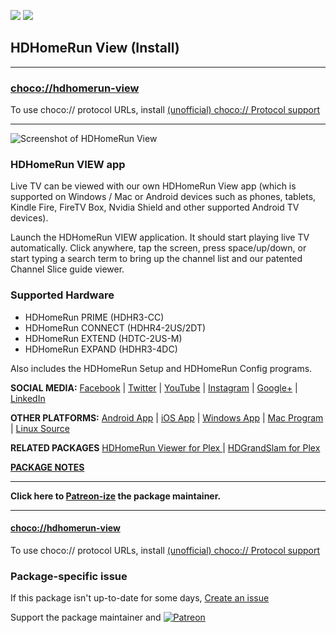 [![](https://img.shields.io/chocolatey/v/hdhomerun-view?color=green&label=hdhomerun-view)](https://chocolatey.org/packages/hdhomerun-view) [![](https://img.shields.io/chocolatey/dt/hdhomerun-view)](https://chocolatey.org/packages/hdhomerun-view)

## HDHomeRun View (Install)

---

### [choco://hdhomerun-view](choco://hdhomerun-view)
To use choco:// protocol URLs, install [(unofficial) choco:// Protocol support ](https://chocolatey.org/packages/choco-protocol-support)

---

![Screenshot of HDHomeRun View](https://raw.githubusercontent.com/bcurran3/ChocolateyPackages/master/hdhomerun-view/hdhomerun-view_screenshot.png)

### HDHomeRun VIEW app

Live TV can be viewed with our own HDHomeRun View app (which is supported on Windows / Mac or Android devices such as phones, tablets, Kindle Fire, FireTV Box, Nvidia Shield and other supported Android TV devices).

Launch the HDHomeRun VIEW application. It should start playing live TV automatically. Click anywhere, tap the screen, press space/up/down, or start typing a search term to bring up the channel list and our patented Channel Slice guide viewer.

### Supported Hardware

* HDHomeRun PRIME (HDHR3-CC)
* HDHomeRun CONNECT (HDHR4-2US/2DT)
* HDHomeRun EXTEND (HDTC-2US-M)
* HDHomeRun EXPAND (HDHR3-4DC)

Also includes the HDHomeRun Setup and HDHomeRun Config programs.

**SOCIAL MEDIA:**
[Facebook](https://www.facebook.com/HDHomeRun) | [Twitter](https://twitter.com/HDHomeRun_US) | [YouTube](https://www.youtube.com/channel/UCY-ctaERYcqfPTCoTWDJkyQ) | [Instagram](https://www.instagram.com/hdhomerun_by_silicondust/) | [Google+](https://plus.google.com/explore/HDHomeRun) | [LinkedIn](https://www.linkedin.com/company/2381133/)

**OTHER PLATFORMS:**
[Android App](https://play.google.com/store/apps/details?id=com.silicondust.view) | [iOS App](https://itunes.apple.com/us/app/hdhomerun/id949582631) | [Windows App](https://www.microsoft.com/en-us/store/p/hdhomerun/9nblggh58vwk) | [Mac Program](http://download.silicondust.com/hdhomerun/hdhomerun_mac.dmg) | [Linux Source](https://www.silicondust.com/support/linux/)

**RELATED PACKAGES**
[HDHomeRun Viewer for Plex ](https://chocolatey.org/packages/hdhomerunviewer-plex) | [HDGrandSlam for Plex ](https://chocolatey.org/packages/hdgrandslam-plex)

**[PACKAGE NOTES](https://github.com/bcurran3/ChocolateyPackages/blob/master/hdhomerun-view/readme.md)**


---

**Click here to [Patreon-ize](https://www.patreon.com/bcurran3) the package maintainer.**

---

#### [choco://hdhomerun-view](choco://hdhomerun-view)
To use choco:// protocol URLs, install [(unofficial) choco:// Protocol support ](https://chocolatey.org/packages/choco-protocol-support)

### Package-specific issue
If this package isn't up-to-date for some days, [Create an issue](https://github.com/tunisiano187/Chocolatey-packages/issues/new/choose)

Support the package maintainer and [![Patreon](https://cdn.jsdelivr.net/gh/tunisiano187/Chocolatey-packages@d15c4e19c709e7148588d4523ffc6dd3cd3c7e5e/icons/patreon.png)](https://www.patreon.com/tunisiano)
